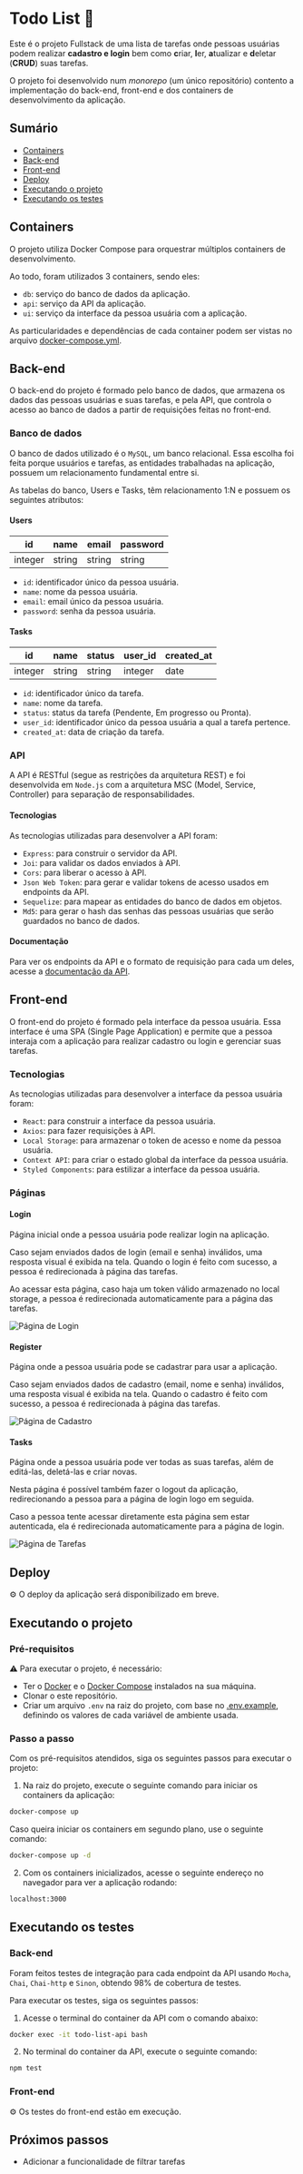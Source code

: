 # Todo List 📝

Este é o projeto Fullstack de uma lista de tarefas onde pessoas usuárias podem realizar **cadastro e login** bem como **c**riar, **l**er, **a**tualizar e **d**eletar (**CRUD**) suas tarefas.

O projeto foi desenvolvido num *monorepo* (um único repositório) contento a implementação do back-end, front-end e dos containers de desenvolvimento da aplicação.

## Sumário

- [Containers](https://github.com/tainnaps/todo-list-full-stack#containers)
- [Back-end](https://github.com/tainnaps/todo-list-full-stack#backend)
- [Front-end](https://github.com/tainnaps/todo-list-full-stack#frontend)
- [Deploy](https://github.com/tainnaps/todo-list-full-stack#deploy)
- [Executando o projeto](https://github.com/tainnaps/todo-list-full-stack#executando-o-projeto)
- [Executando os testes](https://github.com/tainnaps/todo-list-full-stack#executando-os-testes)

## Containers

O projeto utiliza Docker Compose para orquestrar múltiplos containers de desenvolvimento.

Ao todo, foram utilizados 3 containers, sendo eles:

- `db`: serviço do banco de dados da aplicação.
- `api`: serviço da API da aplicação.
- `ui`: serviço da interface da pessoa usuária com a aplicação.

As particularidades e dependências de cada container podem ser vistas no arquivo [docker-compose.yml](https://github.com/tainnaps/todo-list-full-stack/blob/main/docker-compose.yml).

## Back-end

O back-end do projeto é formado pelo banco de dados, que armazena os dados das pessoas usuárias e suas tarefas, e pela API, que controla o acesso ao banco de dados a partir de requisições feitas no front-end.

### Banco de dados

O banco de dados utilizado é o `MySQL`, um banco relacional. Essa escolha foi feita porque usuários e tarefas, as entidades trabalhadas na aplicação, possuem um relacionamento fundamental entre si.

As tabelas do banco, Users e Tasks, têm relacionamento 1:N e possuem os seguintes atributos:

#### Users

| id | name | email | password |
| ----------- | ----------- | ----------- | ----------- |
| integer | string | string | string |

- `id`: identificador único da pessoa usuária.
- `name`: nome da pessoa usuária.
- `email`: email único da pessoa usuária.
- `password`: senha da pessoa usuária.

#### Tasks

| id | name | status | user_id | created_at
| ----------- | ----------- | ----------- | ----------- | ----------- |
| integer | string | string | integer | date |

- `id`: identificador único da tarefa.
- `name`: nome da tarefa.
- `status`: status da tarefa (Pendente, Em progresso ou Pronta).
- `user_id`: identificador único da pessoa usuária a qual a tarefa pertence.
- `created_at`: data de criação da tarefa.

### API

A API é RESTful (segue as restrições da arquitetura REST) e foi desenvolvida em `Node.js` com a arquitetura MSC (Model, Service, Controller) para separação de responsabilidades.

#### Tecnologias

As tecnologias utilizadas para desenvolver a API foram:

- `Express`: para construir o servidor da API.
- `Joi`: para validar os dados enviados à API.
- `Cors`: para liberar o acesso à API.
- `Json Web Token`: para gerar e validar tokens de acesso usados em endpoints da API.
- `Sequelize`: para mapear as entidades do banco de dados em objetos.
- `Md5`: para gerar o hash das senhas das pessoas usuárias que serão guardados no banco de dados.

#### Documentação

Para ver os endpoints da API e o formato de requisição para cada um deles, acesse a [documentação da API](https://documenter.getpostman.com/view/20099081/2s7YfGDcum).

## Front-end

O front-end do projeto é formado pela interface da pessoa usuária. Essa interface é uma SPA (Single Page Application) e permite que a pessoa interaja com a aplicação para realizar cadastro ou login e gerenciar suas tarefas.

### Tecnologias

As tecnologias utilizadas para desenvolver a interface da pessoa usuária foram:

- `React`: para construir a interface da pessoa usuária.
- `Axios`: para fazer requisições à API.
- `Local Storage`: para armazenar o token de acesso e nome da pessoa usuária.
- `Context API`: para criar o estado global da interface da pessoa usuária.
- `Styled Components`: para estilizar a interface da pessoa usuária.

### Páginas

#### Login

Página inicial onde a pessoa usuária pode realizar login na aplicação.

Caso sejam enviados dados de login (email e senha) inválidos, uma resposta visual é exibida na tela. Quando o login é feito com sucesso, a pessoa é redirecionada à página das tarefas.

Ao acessar esta página, caso haja um token válido armazenado no local storage, a pessoa é redirecionada automaticamente para a página das tarefas.

![Página de Login](front-end/images/login.png)

#### Register

Página onde a pessoa usuária pode se cadastrar para usar a aplicação.

Caso sejam enviados dados de cadastro (email, nome e senha) inválidos, uma resposta visual é exibida na tela. Quando o cadastro é feito com sucesso, a pessoa é redirecionada à página das tarefas.

![Página de Cadastro](front-end/images/register.png)

#### Tasks

Página onde a pessoa usuária pode ver todas as suas tarefas, além de editá-las, deletá-las e criar novas.

Nesta página é possível também fazer o logout da aplicação, redirecionando a pessoa para a página de login logo em seguida.

Caso a pessoa tente acessar diretamente esta página sem estar autenticada, ela é redirecionada automaticamente para a página de login.

![Página de Tarefas](front-end/images/tasks.png)

## Deploy

⚙️ O deploy da aplicação será disponibilizado em breve.

## Executando o projeto

### Pré-requisitos

⚠️ Para executar o projeto, é necessário:

- Ter o [Docker](https://docs.docker.com/get-docker/) e o [Docker Compose](https://docs.docker.com/compose/) instalados na sua máquina.
- Clonar o este repositório.
- Criar um arquivo `.env` na raiz do projeto, com base no [.env.example](https://github.com/tainnaps/todo-list-full-stack/blob/main/.env.example), definindo os valores de cada variável de ambiente usada.

### Passo a passo

Com os pré-requisitos atendidos, siga os seguintes passos para executar o projeto:

1. Na raiz do projeto, execute o seguinte comando para iniciar os containers da aplicação:

``` bash
docker-compose up 
```

Caso queira iniciar os containers em segundo plano, use o seguinte comando:

``` bash
docker-compose up -d
```

2. Com os containers inicializados, acesse o seguinte endereço no navegador para ver a aplicação rodando:

``` bash
localhost:3000
```

## Executando os testes

### Back-end

Foram feitos testes de integração para cada endpoint da API usando `Mocha`, `Chai`, `Chai-http` e `Sinon`, obtendo 98% de cobertura de testes.

Para executar os testes, siga os seguintes passos:

1. Acesse o terminal do container da API com o comando abaixo:

``` bash
docker exec -it todo-list-api bash
```

2. No terminal do container da API, execute o seguinte comando:

``` bash
npm test
```

### Front-end

⚙️ Os testes do front-end estão em execução.

## Próximos passos

- Adicionar a funcionalidade de filtrar tarefas
